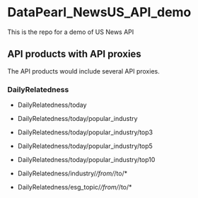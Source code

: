 # DataPearl_NewsUS_API_demo
This is the repo for a demo of US News API

## API products with API proxies
The API products would include several API proxies.

### DailyRelatedness
- DailyRelatedness/today

- DailyRelatedness/today/popular_industry
- DailyRelatedness/today/popular_industry/top3
- DailyRelatedness/today/popular_industry/top5
- DailyRelatedness/today/popular_industry/top10

- DailyRelatedness/industry/*/from/*/to/*
- DailyRelatedness/esg_topic/*/from/*/to/*

